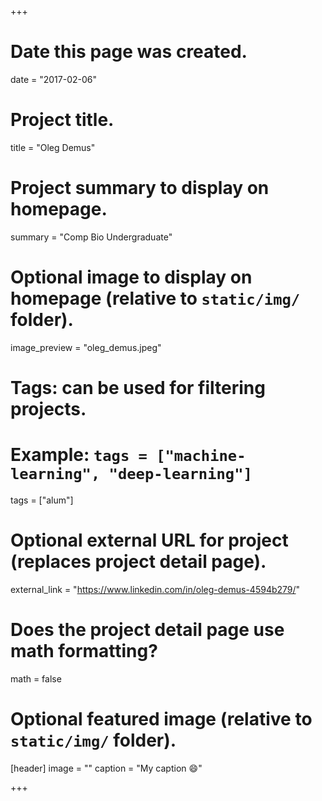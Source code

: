 +++
# Date this page was created.
date = "2017-02-06"

# Project title.
title = "Oleg Demus"

# Project summary to display on homepage.
summary = "Comp Bio Undergraduate"

# Optional image to display on homepage (relative to `static/img/` folder).
image_preview = "oleg_demus.jpeg"

# Tags: can be used for filtering projects.
# Example: `tags = ["machine-learning", "deep-learning"]`
tags = ["alum"]

# Optional external URL for project (replaces project detail page).
external_link = "https://www.linkedin.com/in/oleg-demus-4594b279/"

# Does the project detail page use math formatting?
math = false

# Optional featured image (relative to `static/img/` folder).
[header]
image = ""
caption = "My caption :smile:"

+++
